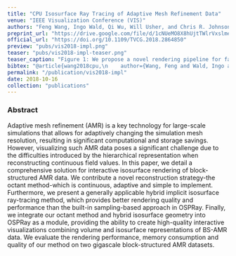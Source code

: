```yaml
---
title: "CPU Isosurface Ray Tracing of Adaptive Mesh Refinement Data"
venue: "IEEE Visualization Conference (VIS)"
authors: "Feng Wang, Ingo Wald, Qi Wu, Will Usher, and Chris R. Johnson"
preprint_url: "https://drive.google.com/file/d/1cNUeMO8X8hUjtTWlrVxslmeLOdq3vdyJ/view?usp=sharing"
official_url: "https://doi.org/10.1109/TVCG.2018.2864850"
preview: "pubs/vis2018-impl.png"
teaser: "pubs/vis2018-impl-teaser.png"
teaser_caption: "Figure 1: We propose a novel rendering pipeline for fast volume rendering using optimized foveated sparse rendering and deep neural reconstruction networks. FoVolNet can faithfully reconstruct visual information from sparse inputs. With FoVolNet, developers are able to significantly improve rendering time without sacrificing visual quality."
bibtex: "@article{wang2018cpu,\n    author={Wang, Feng and Wald, Ingo and Wu, Qi and Usher, Will and Johnson, Chris R.},\n    journal={IEEE Transactions on Visualization and Computer Graphics}, \n    title={CPU Isosurface Ray Tracing of Adaptive Mesh Refinement Data}, \n    year={2019},\n    volume={25},\n    number={1},\n    pages={1142-1151},\n    doi={10.1109/TVCG.2018.2864850}\n}"
permalink: "/publication/vis2018-impl"
date: 2018-10-16
collection: "publications"
---
```


### Abstract

Adaptive mesh refinement (AMR) is a key technology for large-scale simulations that allows for adaptively changing the simulation mesh resolution, resulting in significant computational and storage savings. However, visualizing such AMR data poses a significant challenge due to the difficulties introduced by the hierarchical representation when reconstructing continuous field values. In this paper, we detail a comprehensive solution for interactive isosurface rendering of block-structured AMR data. We contribute a novel reconstruction strategy-the octant method-which is continuous, adaptive and simple to implement. Furthermore, we present a generally applicable hybrid implicit isosurface ray-tracing method, which provides better rendering quality and performance than the built-in sampling-based approach in OSPRay. Finally, we integrate our octant method and hybrid isosurface geometry into OSPRay as a module, providing the ability to create high-quality interactive visualizations combining volume and isosurface representations of BS-AMR data. We evaluate the rendering performance, memory consumption and quality of our method on two gigascale block-structured AMR datasets.